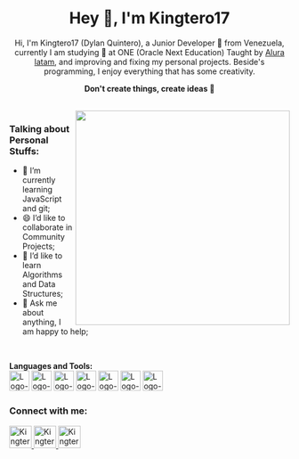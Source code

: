 <h1 align="center">Hey 👋, I'm Kingtero17</h1>

<p align="center">
Hi, I'm Kingtero17 (Dylan Quintero), a Junior Developer 🚀 from Venezuela,
currently I am studying 📝 at ONE (Oracle Next Education) Taught by <a href="https://www.aluracursos.com/" target="_blank">Alura latam</a>,
and improving and fixing my personal projects. Beside's programming, I enjoy everything that has some creativity.
</p>

<p align="center"><strong>Don't create things, create ideas 🧠</strong></p>

<br>

<img src="https://media4.giphy.com/media/f7STAwvEml1eIf0FEq/giphy.gif?cid=790b761164e0b727cb4da57ac54ef2f488533f8636ebb3d1&rid=giphy.gif&ct=g" width="385px" align="right">

### **Talking about Personal Stuffs:**

- 🧮 I’m currently learning JavaScript and git;
- 😄 I’d like to collaborate in Community Projects;
- 📙 I’d like to learn Algorithms and Data Structures;
- 💬 Ask me about anything, I am happy to help;


<br>

**Languages and Tools:**  
<img height="36" src="https://cdn-icons-png.flaticon.com/512/536/536452.png" alt="Logo-Github">
<img height="36" src="https://cdn-icons-png.flaticon.com/512/4494/4494748.png" alt="Logo-Git">
<img height="36" src="https://cdn-icons-png.flaticon.com/512/136/136530.png" alt="Logo-JavaScript">
<img height="36" src="https://cdn-icons-png.flaticon.com/512/136/136528.png" alt="Logo-Html">
<img height="36" src="https://cdn-icons-png.flaticon.com/512/136/136527.png" alt="Logo-Css">
<img height="36" src="https://cdn-icons-png.flaticon.com/512/6132/6132222.png" alt="Logo-C++">
<img height="36" src="https://cdn-icons-png.flaticon.com/512/5968/5968350.png" alt="Logo-Python">


### Connect with me:
<a href="www.linkedin.com/in/dylan-q-m" target="_blank">
  <img alt="Kingtero17 LinkedIn" width="40px" src="https://user-images.githubusercontent.com/110305288/215888900-65d1ecc3-8cc2-4bc2-86f4-fda233b79940.png">
</a>

<a href="https://discord.gg/s6wT5B5zMW" target="_blank">
  <img alt="Kingtero17 LinkedIn" width="40px" src="https://user-images.githubusercontent.com/110305288/215889288-e88a3aff-e9af-436b-83f7-15e0819a31e1.png">
</a>

<a href="dhgords17@gmail.com" target="_blank">
  <img alt="Kingtero17 LinkedIn" width="40px" src="https://user-images.githubusercontent.com/110305288/215888804-50a0d2ba-b60d-4ac0-9bf0-cdcc8c4d617c.png">
</a>
